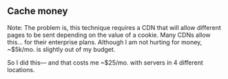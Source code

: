 ## Cache money

Note:
The problem is, this technique requires a CDN that will allow different pages to be sent depending on the value of a cookie. Many CDNs allow this... for their enterprise plans. Although I am not hurting for money, ~$5k/mo. is slightly out of my budget.

So I did this— and that costs me ~$25/mo. with servers in 4 different locations.
